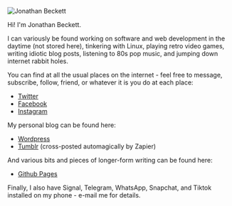 ![Jonathan Beckett](https://jonbeckett.github.io/assets/images/jonbeckett.jpg)

Hi! I'm Jonathan Beckett.

I can variously be found working on software and web development in the daytime (not stored here), tinkering with Linux, playing retro video games, writing idiotic blog posts, listening to 80s pop music, and jumping down internet rabbit holes.

You can find at all the usual places on the internet - feel free to message, subscribe, follow, friend, or whatever it is you do at each place:

- [Twitter](https://twitter.com/jonbeckett)
- [Facebook](https://facebook.com/jonbeckett)
- [Instagram](https://instagram.com/jonbeckett)

My personal blog can be found here:

- [Wordpress](https://jonathanwrotethis.wordpress.com)
- [Tumblr](https://jonathanwrotethis.tumblr.com) (cross-posted automagically by Zapier)

And various bits and pieces of longer-form writing can be found here:

- [Github Pages](https://jonbeckett.github.io)

Finally, I also have Signal, Telegram, WhatsApp, Snapchat, and Tiktok installed on my phone - e-mail me for details.
